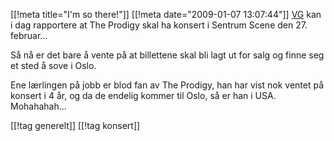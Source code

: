 [[!meta  title="I&#039;m so there!"]]
[[!meta  date="2009-01-07 13:07:44"]]
<a href="http://www.vg.no/musikk/artikkel.php?artid=539432">VG</a> kan i dag rapportere at The Prodigy skal ha konsert i Sentrum Scene den 27. februar...

Så nå er det bare å vente på at billettene skal bli lagt ut for salg og finne seg et sted å sove i Oslo.

Ene lærlingen på jobb er blod fan av The Prodigy, han har vist nok ventet på konsert i 4 år, og da de endelig kommer til Oslo, så er han i USA. Mohahahah...

[[!tag  generelt]]
[[!tag  konsert]]